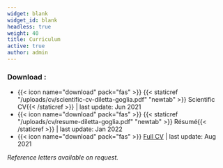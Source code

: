 ```yaml
---
widget: blank
widget_id: blank
headless: true
weight: 40
title: Curriculum
active: true
author: admin
---
```


### Download : 
- {{< icon name="download" pack="fas" >}} {{< staticref "/uploads/cv/scientific-cv-diletta-goglia.pdf" "newtab" >}} Scientific CV{{< /staticref >}} | last update: Jun 2021
- {{< icon name="download" pack="fas" >}} {{< staticref "/uploads/cv/resume-diletta-goglia.pdf" "newtab" >}} Résumé{{< /staticref >}} | last update: Jan 2022
- {{< icon name="download" pack="fas" >}} [Full CV](https://messy-layer-48f.notion.site/Diletta-Goglia-Full-CV-7a4ed9d53e4647b5835a4dbe940b868f) | last update: Aug 2021


*Reference letters available on request.*

